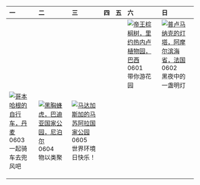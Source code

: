 | 一                                                                                                                                                                                                 | 二                                                                                                                                                                                              | 三                                                                                                                                                                                              | 四   | 五   | 六                                                                                                                                                                                            | 日                                                                                                                                                                                |
|:--------------------------------------------------------------------------------------------------------------------------------------------------------------------------------------------------|:-----------------------------------------------------------------------------------------------------------------------------------------------------------------------------------------------|:-----------------------------------------------------------------------------------------------------------------------------------------------------------------------------------------------|:----|:----|:---------------------------------------------------------------------------------------------------------------------------------------------------------------------------------------------|:---------------------------------------------------------------------------------------------------------------------------------------------------------------------------------|
|                                                                                                                                                                                                   |                                                                                                                                                                                                |                                                                                                                                                                                                |     |     | [![](https://www.bing.com/th?id=OHR.CancaoDoExilio_ZH-CN1012675104_320x240.jpg '帝王棕榈树，里约热内卢植物园，巴西')](https://www.bing.com/th?id=OHR.CancaoDoExilio_ZH-CN1012675104_UHD.jpg)<br>0601<br>带你游花园 | [![](https://www.bing.com/th?id=OHR.MenRuz_ZH-CN2021725181_320x240.jpg '普卢马纳克的灯塔，阿摩尔滨海省，法国')](https://www.bing.com/th?id=OHR.MenRuz_ZH-CN2021725181_UHD.jpg)<br>0602<br>黑夜中的一盏明灯 |
| [![](https://www.bing.com/th?id=OHR.CopenhagenBicycles_ZH-CN3047958346_320x240.jpg '哥本哈根的自行车，丹麦')](https://www.bing.com/th?id=OHR.CopenhagenBicycles_ZH-CN3047958346_UHD.jpg)<br>0603<br>一起骑车去兜风吧 | [![](https://www.bing.com/th?id=OHR.ChestnutBeeEater_ZH-CN3514753872_320x240.jpg '黑胸蜂虎，巴迪亚国家公园，尼泊尔')](https://www.bing.com/th?id=OHR.ChestnutBeeEater_ZH-CN3514753872_UHD.jpg)<br>0604<br>物以类聚 | [![](https://www.bing.com/th?id=OHR.MadagascarRiver_ZH-CN3842472014_320x240.jpg '马达加斯加的马苏阿拉国家公园')](https://www.bing.com/th?id=OHR.MadagascarRiver_ZH-CN3842472014_UHD.jpg)<br>0605<br>世界环境日快乐！ |     |     |                                                                                                                                                                                              |                                                                                                                                                                                  |
|                                                                                                                                                                                                   |                                                                                                                                                                                                |                                                                                                                                                                                                |     |     |                                                                                                                                                                                              |                                                                                                                                                                                  |
|                                                                                                                                                                                                   |                                                                                                                                                                                                |                                                                                                                                                                                                |     |     |                                                                                                                                                                                              |                                                                                                                                                                                  |
|                                                                                                                                                                                                   |                                                                                                                                                                                                |                                                                                                                                                                                                |     |     |                                                                                                                                                                                              |                                                                                                                                                                                  |
